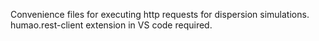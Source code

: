 Convenience files for executing http requests for dispersion simulations. humao.rest-client extension in VS code required.